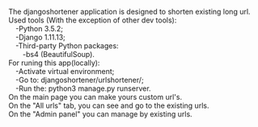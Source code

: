 The djangoshortener application is designed to shorten existing long url.</br>
Used tools (With the exception of other dev tools):</br>
  &emsp;-Python 3.5.2;</br>
  &emsp;-Django 1.11.13;</br>
  &emsp;-Third-party Python packages:</br>
    &emsp;&emsp;-bs4 (BeautifulSoup).</br>
For runing this app(locally):</br>
  &emsp;-Activate virtual environment;</br>
  &emsp;-Go to: djangoshortener/urlshortener/;</br>
  &emsp;-Run the: python3 manage.py runserver.</br>
On the main page you can make yours custom url's.</br>
On the "All urls" tab, you can see and go to the existing urls.</br>
On the "Admin panel" you can manage by existing urls.</br>
